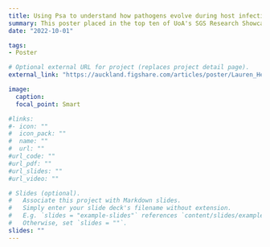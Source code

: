 ```yaml
---
title: Using Psa to understand how pathogens evolve during host infection
summary: This poster placed in the top ten of UoA's SGS Research Showcase 2022!
date: "2022-10-01"

tags:
- Poster

# Optional external URL for project (replaces project detail page).
external_link: "https://auckland.figshare.com/articles/poster/Lauren_Hemara_Using_Psa_to_understand_how_pathogens_evolve_during_host_infection/21225440"

image:
  caption: 
  focal_point: Smart

#links:
#- icon: ""
#  icon_pack: ""
#  name: ""
#  url: ""
#url_code: ""
#url_pdf: ""
#url_slides: ""
#url_video: ""

# Slides (optional).
#   Associate this project with Markdown slides.
#   Simply enter your slide deck's filename without extension.
#   E.g. `slides = "example-slides"` references `content/slides/example-slides.md`.
#   Otherwise, set `slides = ""`.
slides: ""
---
```

